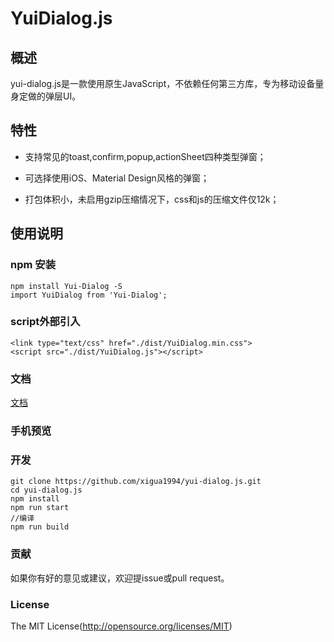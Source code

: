 # YuiDialog.js

## 概述

yui-dialog.js是一款使用原生JavaScript，不依赖任何第三方库，专为移动设备量身定做的弹层UI。

## 特性

* 支持常见的toast,confirm,popup,actionSheet四种类型弹窗；

* 可选择使用iOS、Material Design风格的弹窗；

* 打包体积小，未启用gzip压缩情况下，css和js的压缩文件仅12k；

## 使用说明

### npm 安装

```angularjs
npm install Yui-Dialog -S
import YuiDialog from 'Yui-Dialog';
```
### script外部引入

```angularjs
<link type="text/css" href="./dist/YuiDialog.min.css">
<script src="./dist/YuiDialog.js"></script>
```

### 文档

[文档](https://github.com/xigua1994/yui-dialog.js/tree/master/docs/README.md)

### 手机预览



### 开发

```angularjs
git clone https://github.com/xigua1994/yui-dialog.js.git
cd yui-dialog.js
npm install 
npm run start
//编译
npm run build
```

### 贡献

如果你有好的意见或建议，欢迎提issue或pull request。
    
### License

The MIT License(http://opensource.org/licenses/MIT)
